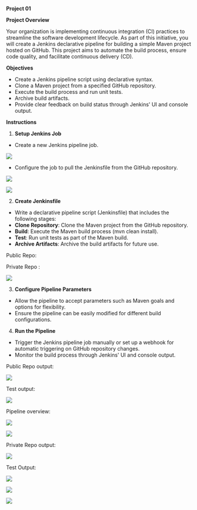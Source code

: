 ﻿**Project 01** 

**Project Overview** 

Your organization is implementing continuous integration (CI) practices to streamline the software development lifecycle. As part of this initiative, you will create a Jenkins declarative pipeline for building a simple Maven project hosted on GitHub. This project aims to automate the build process, ensure code quality, and facilitate continuous delivery (CD). 

**Objectives** 

- Create a Jenkins pipeline script using declarative syntax. 
- Clone a Maven project from a specified GitHub repository. 
- Execute the build process and run unit tests. 
- Archive build artifacts. 
- Provide clear feedback on build status through Jenkins' UI and console output. 

**Instructions** 

1. **Setup Jenkins Job** 
- Create a new Jenkins pipeline job. 

![](Aspose.Words.73fb5d9a-c410-40c7-abb9-2a594cafee4d.001.jpeg)

- Configure the job to pull the Jenkinsfile from the GitHub repository. 

![](Aspose.Words.73fb5d9a-c410-40c7-abb9-2a594cafee4d.002.jpeg)

![](Aspose.Words.73fb5d9a-c410-40c7-abb9-2a594cafee4d.003.jpeg)

2. **Create Jenkinsfile** 
- Write a declarative pipeline script (Jenkinsfile) that includes the following stages: 
- **Clone Repository**: Clone the Maven project from the GitHub repository. 
- **Build**: Execute the Maven build process (mvn clean install). 
- **Test**: Run unit tests as part of the Maven build. 
- **Archive Artifacts**: Archive the build artifacts for future use. 

Public Repo: 

Private Repo : 

![](Aspose.Words.73fb5d9a-c410-40c7-abb9-2a594cafee4d.004.png)

3. **Configure Pipeline Parameters** 
- Allow the pipeline to accept parameters such as Maven goals and options for flexibility. 
- Ensure the pipeline can be easily modified for different build configurations. 
4. **Run the Pipeline** 
- Trigger the Jenkins pipeline job manually or set up a webhook for automatic triggering on GitHub repository changes. 
- Monitor the build process through Jenkins' UI and console output. 

Public Repo output: 

![](Aspose.Words.73fb5d9a-c410-40c7-abb9-2a594cafee4d.005.jpeg)

Test output: 

![](Aspose.Words.73fb5d9a-c410-40c7-abb9-2a594cafee4d.006.jpeg)

Pipeline overview: 

![](Aspose.Words.73fb5d9a-c410-40c7-abb9-2a594cafee4d.007.jpeg)

![](Aspose.Words.73fb5d9a-c410-40c7-abb9-2a594cafee4d.008.jpeg)

Private Repo output: 

![](Aspose.Words.73fb5d9a-c410-40c7-abb9-2a594cafee4d.009.jpeg)

Test Output: 

![](Aspose.Words.73fb5d9a-c410-40c7-abb9-2a594cafee4d.010.jpeg)

![](Aspose.Words.73fb5d9a-c410-40c7-abb9-2a594cafee4d.011.jpeg)

![](Aspose.Words.73fb5d9a-c410-40c7-abb9-2a594cafee4d.012.jpeg)
